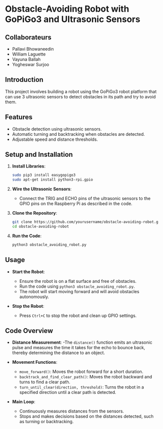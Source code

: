# Obstacle-Avoiding Robot with GoPiGo3 and Ultrasonic Sensors
## Collaborateurs 
- Pallavi Bhowaneedin
- William Laguette
- Vayuna Ballah
- Yogheswar Surjoo

## Introduction
This project involves building a robot using the GoPiGo3 robot platform that can use 3 ultrasonic sensors to detect obstacles in its path and try to avoid them.


## Features
- Obstacle detection using ultrasonic sensors.
- Automatic turning and backtracking when obstacles are detected.
- Adjustable speed and distance thresholds.


## Setup and Installation
1. **Install Libraries**:
    ```bash
    sudo pip3 install easygopigo3
    sudo apt-get install python3-rpi.gpio
    ```

2. **Wire the Ultrasonic Sensors**:
    - Connect the TRIG and ECHO pins of the ultrasonic sensors to the GPIO pins on the Raspberry Pi as described in the code.

3. **Clone the Repository**:
    ```bash
    git clone https://github.com/yourusername/obstacle-avoiding-robot.git
    cd obstacle-avoiding-robot
    ```

4. **Run the Code**:
    ```bash
    python3 obstacle_avoiding_robot.py
    ```

## Usage
- **Start the Robot**:
    - Ensure the robot is on a flat surface and free of obstacles.
    - Run the code using `python3 obstacle_avoiding_robot.py`.
    - The robot will start moving forward and will avoid obstacles autonomously.

- **Stop the Robot**:
    - Press `Ctrl+C` to stop the robot and clean up GPIO settings.


## Code Overview
- **Distance Measurement**:
    -The `distance()` function emits an ultrasonic pulse and measures the time it takes for the echo to bounce back, thereby determining the distance to an object.

- **Movement Functions**:
    - `move_forward()`: Moves the robot forward for a short duration.
    - `backtrack_and_find_clear_path()`: Moves the robot backward and turns to find a clear path.
    - `turn_until_clear(direction, threshold)`: Turns the robot in a specified direction until a clear path is detected.

- **Main Loop**:
    - Continuously measures distances from the sensors.
    - Stops and makes decisions based on the distances detected, such as turning or backtracking.
